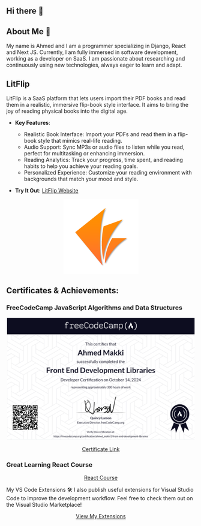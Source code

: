 ## Hi there 👋

## About Me 👤

My name is Ahmed and I am a programmer specializing in Django, React and Next JS. Currently, I am fully immersed in software development, working as a developer on SaaS. I am passionate about researching and continuously using new technologies, always eager to learn and adapt.

## LitFlip

LitFlip is a SaaS platform that lets users import their PDF books and read them in a realistic, immersive flip-book style interface. It aims to bring the joy of reading physical books into the digital age.

- **Key Features**:
  - Realistic Book Interface: Import your PDFs and read them in a flip-book style that mimics real-life reading.
  - Audio Support: Sync MP3s or audio files to listen while you read, perfect for multitasking or enhancing immersion.
  - Reading Analytics: Track your progress, time spent, and reading habits to help you achieve your reading goals.
  - Personalized Experience: Customize your reading environment with backgrounds that match your mood and style.

- **Try It Out**: [LitFlip Website](https://www.litflip.app/)

<p align="center">
  <img src="https://github.com/Ahmed48-C/Ahmed48-C/blob/main/logo-transparent.png?raw=true" width="200px" alt="LitFlip Logo"/>
</p>

## Certificates & Achievements:

### FreeCodeCamp JavaScript Algorithms and Data Structures

<p align="center">
  <img src="https://github.com/Ahmed48-C/Ahmed48-C/blob/main/image2.png" width="500px" alt="FreeCodeCamp JavaScript Algorithms and Data Structures"/>
</p>
<p align="center">
  <a href="https://www.freecodecamp.org/certification/ahmed_makki1/javascript-algorithms-and-data-structures" target="_blank">Certificate Link</a>
</p>

### Great Learning React Course

<p align="center">
  <a href="https://www.mygreatlearning.com/certificate/PNYPNHZO" target="_blank">React Course</a>
</p>

My VS Code Extensions 🛠️
I also publish useful extensions for Visual Studio Code to improve the development workflow. Feel free to check them out on the Visual Studio Marketplace!

<p align="center"> <a href="https://marketplace.visualstudio.com/publishers/ahmed-maki" target="_blank">View My Extensions</a> </p>
